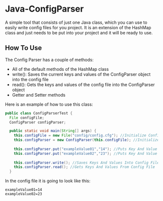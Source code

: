 # Java-ConfigParser
A simple tool that consists of just one Java class, which you can use to easily write config files for you project. It is an extension of the HashMap class and just needs to be put into your project and it will be ready to use.

## How To Use
The Config Parser has a couple of methods:

- All of the default methods of the HashMap class
- write(): Saves the current keys and values of the ConfigParser object into the config file
- read(): Gets the keys and values of the config file into the ConfigParser object
- Getter and Setter methods

Here is an example of how to use this class:

```java
public class ConfigParserTest {
  File configFile;
  ConfigParser configParser;

  public static void main(String[] args) {
    this.configFile = new File("config/config.cfg"); //Initialize Config File
    this.configParser = new ConfigParser(this.configFile); //Initialize Config Parser
    
    this.configParser.put("exampleValue01","14"); //Puts Key And Value Into ConfigParser Object
    this.configParser.put("exampleValue02","23"); //Puts Key And Value Into ConfigParser Object
    
    this.configParser.write(); //Saves Keys And Values Into Config File
    this.configParser.read(); //Gets Keys And Values From Config File
  }
```

In the config file it is going to look like this:

```
exampleValue01=14
exampleValue02=23
```
